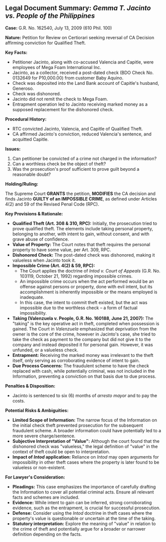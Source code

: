 ## Legal Document Summary: *Gemma T. Jacinto vs. People of the Philippines*

**Case:** G.R. No. 162540, July 13, 2009 (610 Phil. 100)

**Nature:** Petition for Review on Certiorari seeking reversal of CA Decision affirming conviction for Qualified Theft.

**Key Facts:**

*   Petitioner Jacinto, along with co-accused Valencia and Capitle, were employees of Mega Foam International Inc.
*   Jacinto, as a collector, received a post-dated check (BDO Check No. 0132649 for P10,000.00) from customer Baby Aquino.
*   Check was deposited into the Land Bank account of Capitle's husband, Generoso.
*   Check was dishonored.
*   Jacinto did not remit the check to Mega Foam.
*   Entrapment operation led to Jacinto receiving marked money as a supposed replacement for the dishonored check.

**Procedural History:**

*   RTC convicted Jacinto, Valencia, and Capitle of Qualified Theft.
*   CA affirmed Jacinto's conviction, reduced Valencia's sentence, and acquitted Capitle.

**Issues:**

1.  Can petitioner be convicted of a crime not charged in the information?
2.  Can a worthless check be the object of theft?
3.  Was the prosecution's proof sufficient to prove guilt beyond a reasonable doubt?

**Holding/Ruling:**

The Supreme Court **GRANTS** the petition, **MODIFIES** the CA decision and finds Jacinto **GUILTY of an IMPOSSIBLE CRIME**, as defined under Articles 4(2) and 59 of the Revised Penal Code (RPC).

**Key Provisions & Rationale:**

*   **Qualified Theft (Art. 308 & 310, RPC):** Initially, the prosecution tried to prove qualified theft. The elements include taking personal property, belonging to another, with intent to gain, without consent, and with grave abuse of confidence.
*   **Value of Property:** The Court notes that theft requires the personal property to have some value, per Art. 309, RPC.
*   **Dishonored Check:** The post-dated check was dishonored, making it valueless when Jacinto took it.
*   **Impossible Crime (Art. 4(2) & 59, RPC):**
    *   The Court applies the doctrine of *Intod v. Court of Appeals* (G.R. No. 103119, October 21, 1992) regarding impossible crimes.
    *   An impossible crime occurs when the act performed would be an offense against persons or property, done with evil intent, but its accomplishment is inherently impossible or the means employed is inadequate.
    *   In this case, the intent to commit theft existed, but the act was impossible due to the worthless check – a form of factual impossibility.
*   **Taking (Valenzuela v. People, G.R. No. 160188, June 21, 2007):** The "taking" is the key operative act in theft, completed when possession is gained. The Court in *Valenzuela* emphasized that deprivation from the owner is the core of the crime, however in Jacinto's case, she tried to take the check as payment to the company but did not give it to the company and instead deposited it for personal gain. However, it was unfunded, or a valueless check.
*   **Entrapment:** Receiving the marked money was irrelevant to the theft itself, only serving as corroborating evidence of intent to gain.
*   **Due Process Concerns:** The fraudulent scheme to have the check replaced with cash, while potentially criminal, was not included in the Information, preventing a conviction on that basis due to due process.

**Penalties & Disposition:**

*   Jacinto is sentenced to six (6) months of *arresto mayor* and to pay the costs.

**Potential Risks & Ambiguities:**

*   **Limited Scope of Information:** The narrow focus of the Information on the initial check theft prevented prosecution for the subsequent fraudulent scheme. A broader information could have potentially led to a more severe charge/sentence.
*   **Subjective Interpretation of "Value":** Although the court found that the dishonored check was "valueless," the legal definition of "value" in the context of theft could be open to interpretation.
*   **Impact of *Intod* application:** Reliance on *Intod* may open arguments for impossibility in other theft cases where the property is later found to be valueless or non-existent.

**For Lawyer's Consideration:**

*   **Pleadings:** This case emphasizes the importance of carefully drafting the Information to cover all potential criminal acts. Ensure all relevant facts and schemes are included.
*   **Evidence:** While intent to gain can be inferred, strong corroborating evidence, such as the entrapment, is crucial for successful prosecution.
*   **Defense:** Consider using the *Intod* doctrine in theft cases where the property's value is questionable or uncertain at the time of the taking.
*   **Statutory interpretation:** Explore the meaning of "value" in relation to the crime of theft and potentially argue for a broader or narrower definition depending on the facts.
